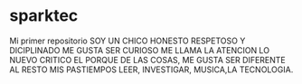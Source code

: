 # sparktec
Mi primer repositorio
SOY UN CHICO HONESTO RESPETOSO Y DICIPLINADO ME GUSTA SER CURIOSO ME LLAMA LA ATENCION LO NUEVO CRITICO EL PORQUE DE LAS COSAS, ME GUSTA SER DIFERENTE AL RESTO MIS PASTIEMPOS LEER, INVESTIGAR, MUSICA,LA TECNOLOGIA. 
